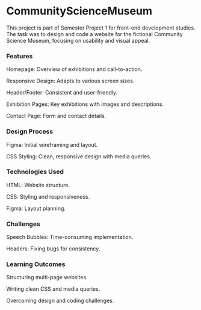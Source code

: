 # CommunityScienceMuseum
This project is part of Semester Project 1 for front-end development studies. The task was to design and code a website for the fictional Community Science Museum, focusing on usability and visual appeal.


### Features
Homepage: Overview of exhibitions and call-to-action.

Responsive Design: Adapts to various screen sizes.

Header/Footer: Consistent and user-friendly.

Exhibition Pages: Key exhibitions with images and descriptions.

Contact Page: Form and contact details.


### Design Process
Figma: Initial wireframing and layout.

CSS Styling: Clean, responsive design with media queries.


### Technologies Used
HTML: Website structure.

CSS: Styling and responsiveness.

Figma: Layout planning.


### Challenges
Speech Bubbles: Time-consuming implementation.

Headers: Fixing bugs for consistency.


### Learning Outcomes
Structuring multi-page websites.

Writing clean CSS and media queries.

Overcoming design and coding challenges.
